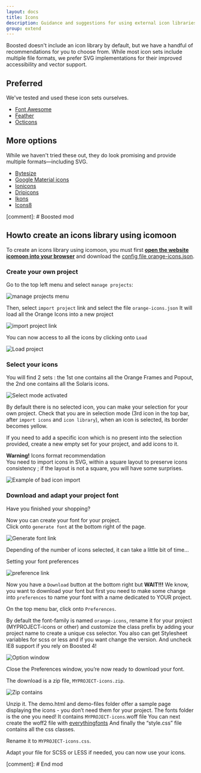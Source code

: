 ```yaml
---
layout: docs
title: Icons
description: Guidance and suggestions for using external icon libraries with Boosted.
group: extend
---
```


Boosted doesn't include an icon library by default, but we have a handful of recommendations for you to choose from. While most icon sets include multiple file formats, we prefer SVG implementations for their improved accessibility and vector support.

## Preferred

We've tested and used these icon sets ourselves.

- [Font Awesome](https://fontawesome.com/)
- [Feather](https://feathericons.com/)
- [Octicons](https://octicons.github.com/)

## More options

While we haven't tried these out, they do look promising and provide multiple formats—including SVG.

- [Bytesize](https://github.com/danklammer/bytesize-icons)
- [Google Material icons](https://material.io/tools/icons/)
- [Ionicons](https://ionicons.com/)
- [Dripicons](http://demo.amitjakhu.com/dripicons/)
- [Ikons](http://ikons.piotrkwiatkowski.co.uk/)
- [Icons8](https://icons8.com/)

[comment]: # Boosted mod

## Howto create an icons library using icomoon
To create an icons library using icomoon, you must first <strong><a href="https://icomoon.io/app/#/select">open the website icomoon into your browser</a></strong> and download the <a href="{{ site.baseurl }}/docs/{{ site.docs_version }}/assets/orange-icons.json">config file orange-icons.json</a>.

### Create your own project

Go to the top left menu and select <code>manage projects</code>:

<img class="img-fluid" src="{{ site.baseurl }}/docs/{{ site.docs_version }}/assets/img/manage_projects.png" alt="manage projects menu">

Then, select <code>import project</code> link and select the file <code>orange-icons.json</code>
It will load all the Orange Icons into a new project

<img class="img-fluid" src="{{ site.baseurl }}/docs/{{ site.docs_version }}/assets/img/import_projects.png" alt="import project link">
                   
You can now access to all the icons by clicking onto <code>Load</code>
     
<img class="img-fluid" src="{{ site.baseurl }}/docs/{{ site.docs_version }}/assets/img/new_project.png" alt="Load project">
  
### Select your icons 

You will find 2 sets : the 1st one contains all the Orange Frames and Popout, the 2nd one contains all the Solaris icons. 
   
<img class="img-fluid" src="{{ site.baseurl }}/docs/{{ site.docs_version }}/assets/img/select_mode.png" alt="Select mode activated">
    
By default there is no selected icon, you can make your selection for your own project.
Check that you are in selection mode (3rd icon in the top bar, after <code>import icons</code> and <code>icon library</code>), when an icon is selected, its border becomes yellow.

If you need to add a specific icon which is no present into the selection provided, create a new empty set for your project, and add icons to it.

<strong>Warning!</strong> Icons format recommendation<br>
You need to import icons in SVG, within a square layout to preserve icons consistency ; if the layout is not a square, you will have some surprises.

<img class="img-fluid" src="{{ site.baseurl }}/docs/{{ site.docs_version }}/assets/img/warning_icon.png" alt="Example of bad icon import">
 
### Download and adapt your project font

Have you finished your shopping?

Now you can create your font for your project.  
Click onto <code>generate font</code> at the bottom right of the page.

<img class="img-fluid" src="{{ site.baseurl }}/docs/{{ site.docs_version }}/assets/img/generate_font.png" alt="Generate font link">
 
Depending of the number of icons selected, it can take a little bit of time...
     
Setting your font preferences

<img class="img-fluid" src="{{ site.baseurl }}/docs/{{ site.docs_version }}/assets/img/preference.png" alt="preference link">

Now you have a <code>Download</code> button at the bottom right but <strong>WAIT!!!</strong> 
We know, you want to download your font but first you need to make some change into <code>preferences</code> to name your font with a name dedicated to YOUR project. 


On the top menu bar, click onto <code>Preferences</code>.

By default the font-family is named <code>orange-icons</code>, rename it for your project (MYPROJECT-icons or other) and customize the class prefix by adding your project name to create a unique css selector.
You also can get Stylesheet variables for scss or less and if you want change the version. 
And uncheck IE8 support if you rely on Boosted 4! 

<img class="img-fluid" src="{{ site.baseurl }}/docs/{{ site.docs_version }}/assets/img/param_export.png" alt="Option window">

Close the Preferences window, you’re now ready to download your font.


The download is a zip file, <code>MYPROJECT-icons.zip</code>.

<img class="img-fluid" src="{{ site.baseurl }}/docs/{{ site.docs_version }}/assets/img/arbo_zip.png" alt="Zip contains">

Unzip it.
The demo.html and demo-files folder offer a sample page displaying the icons - you don’t need them for your project.
The fonts folder is the one you need! It contains <code>MYPROJECT-icons</code>.woff file
You can next create the woff2 file with [everythingfonts](https://everythingfonts.com/woff-to-woff2)
And finally the “style.css” file contains all the css classes.

Rename it to <code>MYPROJECT-icons.css</code>.

Adapt your file for SCSS or LESS if needed, you can now use your icons.

[comment]: # End mod
